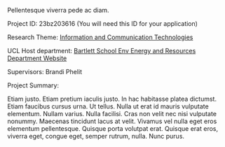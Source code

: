 Pellentesque viverra pede ac diam.

Project ID: 23bz203616
(You will need this ID for your application)

Research Theme: [Information and Communication Technologies](/docs/themes/information-and-communication-technologies)

UCL Host department: [Bartlett School Env Energy and Resources](/docs/departments/bartlett-school-env-energy-and-resources)
[Department Website](www.example.com/dept1)

Supervisors: Brandi Phelit

Project Summary:

Etiam justo. Etiam pretium iaculis justo. In hac habitasse platea dictumst. Etiam faucibus cursus urna. Ut tellus. Nulla ut erat id mauris vulputate elementum. Nullam varius. Nulla facilisi. Cras non velit nec nisi vulputate nonummy. Maecenas tincidunt lacus at velit. Vivamus vel nulla eget eros elementum pellentesque. Quisque porta volutpat erat. Quisque erat eros, viverra eget, congue eget, semper rutrum, nulla. Nunc purus.